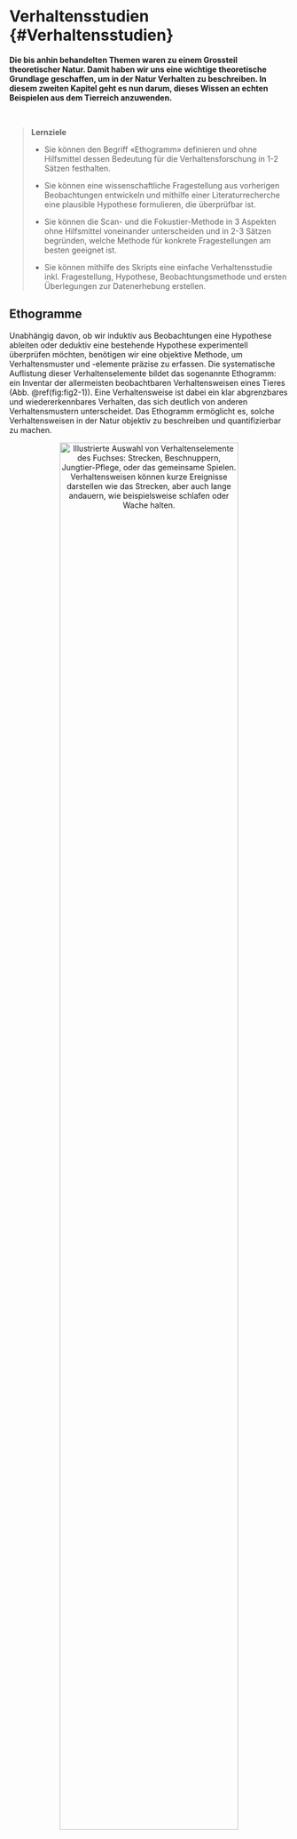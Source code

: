 # Verhaltensstudien {#Verhaltensstudien}

**Die bis anhin behandelten Themen waren zu einem Grossteil theoretischer Natur. Damit haben wir uns eine wichtige theoretische Grundlage geschaffen, um in der Natur Verhalten zu beschreiben. In diesem zweiten Kapitel geht es nun darum, dieses Wissen an echten Beispielen aus dem Tierreich anzuwenden.**

<br>

>**Lernziele**
>
>-	Sie können den Begriff «Ethogramm» definieren und ohne Hilfsmittel dessen Bedeutung für die Verhaltensforschung in 1-2 Sätzen festhalten. 
>
>-	Sie können eine wissenschaftliche Fragestellung aus vorherigen Beobachtungen entwickeln und mithilfe einer Literaturrecherche eine plausible Hypothese formulieren, die überprüfbar ist. 
>
>-	Sie können die Scan- und die Fokustier-Methode in 3 Aspekten ohne Hilfsmittel voneinander unterscheiden und in 2-3 Sätzen begründen, welche Methode für konkrete Fragestellungen am besten geeignet ist. 
>
>-	Sie können mithilfe des Skripts eine einfache Verhaltensstudie inkl. Fragestellung, Hypothese, Beobachtungsmethode und ersten Überlegungen zur Datenerhebung erstellen. 



## Ethogramme

Unabhängig davon, ob wir induktiv aus Beobachtungen eine Hypothese ableiten oder deduktiv eine bestehende Hypothese experimentell überprüfen möchten, benötigen wir eine objektive Methode, um Verhaltensmuster und -elemente präzise zu erfassen. Die systematische Auflistung dieser Verhaltenselemente bildet das sogenannte Ethogramm: ein Inventar der allermeisten beobachtbaren Verhaltensweisen eines Tieres (Abb. \@ref(fig:fig2-1)). Eine Verhaltensweise ist dabei ein klar abgrenzbares und wiedererkennbares Verhalten, das sich deutlich von anderen Verhaltensmustern unterscheidet. Das Ethogramm ermöglicht es, solche Verhaltensweisen in der Natur objektiv zu beschreiben und quantifizierbar zu machen.


<div class="figure" style="text-align: center">
<img src="figures/fig2-1.png" alt="Illustrierte Auswahl von Verhaltenselemente des Fuchses: Strecken, Beschnuppern, Jungtier-Pflege, oder das gemeinsame Spielen. Verhaltensweisen können kurze Ereignisse darstellen wie das Strecken, aber auch lange andauern, wie beispielsweise schlafen oder Wache halten." width="80%" />
<p class="caption">(\#fig:fig2-1)Illustrierte Auswahl von Verhaltenselemente des Fuchses: Strecken, Beschnuppern, Jungtier-Pflege, oder das gemeinsame Spielen. Verhaltensweisen können kurze Ereignisse darstellen wie das Strecken, aber auch lange andauern, wie beispielsweise schlafen oder Wache halten.</p>
</div>

Ethogramme sind stark abhängig von der Tierart, die untersucht werden soll. Existiert bereits ein Verhaltenskatalog, kann direkt mit einer konkreten Fragestellung gearbeitet werden. Eine solche Fragestellung könnte zum Beispiel untersuchen, wie sich das Verhalten eines Gruppenmitglieds verändert, wenn ein neues Tier zum Rudel hinzustösst. Wenn hingegen noch kein Ethogramm vorhanden ist, muss dieses zunächst durch gezielte Beobachtung und sorgfältige Protokollierung erstellt werden.

<br>

● **Aufgabe 1 | Wissen verknüpfen.** Folgt das Erstellen eines Verhaltenskatalogs eher einem induktiven oder deduktiven Erkenntnisgewinn? Begründen Sie Ihre Antwort. 

<br>

<a href="javascript:void(0);" onclick="toggleIframe()" style="
  display: inline-block;
  padding: 10px 20px;
  font-size: 16px;
  background-color: #404f58;
  color: white;
  border-radius: 5px;
  text-decoration: none;
">→ Antworten mit KI überprüfen</a>

<div id="iframe-container" style="display: none; margin-top: 10px;">
  <iframe src="https://stobler.shinyapps.io/verhaltensbiologie" width="100%" height="600px" style="border: 1px solid #ccc;"></iframe>
</div>


<script>
  function toggleIframe() {
    var container = document.getElementById("iframe-container");
    if (container.style.display === "none") {
      container.style.display = "block";
    } else {
      container.style.display = "none";
    }
  }
</script>

## Das Ethogramm des Erdmännchens

Verhaltensuntersuchungen am Erdmännchen (_Suricata suricatta_) gelten als besonders wertvoll, da diese Tiere in sozialen Gruppen leben und sich ihre Interaktionen dadurch systematisch beobachten und analysieren lassen (Abb. \@ref(fig:fig2-2)). Aus diesem Grund existieren bereits detaillierte Verhaltenskataloge, welche die unterschiedlichen Verhaltensmuster von Erdmännchen beschreiben.

<div class="figure" style="text-align: center">
<img src="figures/fig2-2.png" alt="Erdmännchen (_Suricata suricatta_) sind im südlichen Regionen Afrikas beheimatet und leben in kleinen Gruppen. " width="80%" />
<p class="caption">(\#fig:fig2-2)Erdmännchen (_Suricata suricatta_) sind im südlichen Regionen Afrikas beheimatet und leben in kleinen Gruppen. </p>
</div>

○ **Aufgabe 2.** Ein Verhaltenskatalog des Erdmännchens ist in der Tabelle \@ref(tab:tab2-1) unten vereinfacht dargestellt. Schauen Sie sich diesen genau durch und versuchen Sie nachzuvollziehen, was die unterschiedlichen Verhaltensmuster zeigen könnten. 

<br>

<style>
  table caption {
    font-size: 0.8em;
  }
</style>

Table: (\#tab:tab2-1) Auswahl an Verhaltenselementen und deren Ausprägungsvarianten in Erdmännchen. Bitte beachten Sie, dass diese Liste nicht vollständig ist, sondern nur diejenigen Elemente aufzeigt, die bei einer ersten Beobachtung am wahrscheinlichsten vorkommen.

| Verhaltenselement     | Ausprägungsvariante                                                                 |
|------------------------|-------------------------------------------------------------------------------------|
| Körperhaltung          | Aufrecht (sitzend, stehend), liegen (gerollt, gestreckt, kauernd)                  |
| Bewegung               | Gehen, scharren, rennen, klettern                                                  |
| Nahrungsaufnahme       | Feste Nahrung, Flüssigkeit                                                         |
| Spielverhalten         | Mit Objekt, mit anderem Individuum                                                 |
| Territorialverhalten   | Markieren von Orten oder Interaktion mit Artgenossen                               |
| Sozialverhalten        | Wache halten, Jungtierpflege, Fütterung                                            |
| Sexualverhalten        | Prüfen, decken                                                                     |
| Dominanzverhalten      | Aggressiv dominant (drohen, aufrichten, beissen, kämpfen), unterwürfig (ducken, Rückenlage) |
| Komfortverhalten       | Ruhen und schlafen, Selbstpflege (putzen, kratzen)                                 |

<br>

<a href="javascript:void(0);" onclick="toggleIframe2()" style="
  display: inline-block;
  padding: 10px 20px;
  font-size: 16px;
  background-color: #404f58;
  color: white;
  border-radius: 5px;
  text-decoration: none;
">→ Antworten mit KI überprüfen</a>

<div id="iframe-container2" style="display: none; margin-top: 10px;">
  <iframe src="https://stobler.shinyapps.io/verhaltensbiologie" width="100%" height="600px" style="border: 1px solid #ccc;"></iframe>
</div>


<script>
  function toggleIframe2() {
    var container = document.getElementById("iframe-container2");
    if (container.style.display === "none") {
      container.style.display = "block";
    } else {
      container.style.display = "none";
    }
  }
</script>



## Fragestellungen entwickeln 

Mithilfe eines Ethogramms lassen sich bereits erste Verhaltensexperimente mit Tieren durchführen. Die systematische Beobachtung tierischer Verhaltensweisen anhand dieses Verhaltenskatalogs spielt dabei eine zentrale Rolle.

Diese Art der Beobachtung unterscheidet sich deutlich vom beiläufigen Beobachten von Amseln im Wald oder Chirurgenfischen im Meer. Es handelt sich vielmehr um einen aktiven Prozess: gezieltes Suchen, präzises Beschreiben und strukturiertes Dokumentieren ohne das Verhalten vorschnell zu interpretieren. Im Zentrum steht stets eine klare Fragestellung, auf die das Beobachtungsprotokoll ausgerichtet ist.

Solche Fragestellungen ergeben sich häufig aus ersten eigenen Beobachtungen oder aus den Ergebnissen früherer wissenschaftlicher Untersuchungen. In Beobachtungsstudien geht es meist darum herauszufinden, wie, wann oder wo bestimmte Verhaltensweisen auftreten. Als Beispiel könnte man untersuchen, wo die Tiere schlafen, ob sich dieses Verhalten im Winter verändert und wie sie reagieren, wenn plötzlich eine Gefahr auftritt.

Basierend auf eigenen Vorkenntnissen oder Erkenntnissen aus anderen Quellen formuliert man anschliessend eine überprüfbare Hypothese und gelangt damit wieder zum deduktiven Erkenntnisgewinn. Die Hypothese wird anhand gezielter Beobachtungen überprüft, wobei die Resultate sachlich dokumentiert, aber nicht interpretiert werden. Eine Übersicht über den gesamten wissenschaftlichen Prozess findet sich nochmals in Abbildung \@ref(fig:fig2-3).

<div class="figure" style="text-align: center">
<img src="figures/fig2-3.png" alt="Detailübersicht über den wissenschaftlichen Arbeitsprozess in der Verhaltensbiologie. Das induktive (rot) und deduktive Denken (blau) ergänzen sich dabei und werden besonders in der Verhaltensbiologie oft mehrfach durchlaufen. " width="80%" />
<p class="caption">(\#fig:fig2-3)Detailübersicht über den wissenschaftlichen Arbeitsprozess in der Verhaltensbiologie. Das induktive (rot) und deduktive Denken (blau) ergänzen sich dabei und werden besonders in der Verhaltensbiologie oft mehrfach durchlaufen. </p>
</div>

● **Aufgabe 3.** Überlegen Sie sich 2-3 eigene Fragestellungen, die man am Verhalten des Erdmännchens unter Einbezug des Ethogramms (Tabelle \@ref(tab:tab2-1)) mit einfachen Mitteln untersuchen könnte. 

◑ **Aufgabe 4.** Um eine begründete Hypothese zu Ihrer Fragestellung aufstellen zu können, benötigen Sie Hintergrundwissen über das Verhalten von Erdmännchen. Als Vorbereitung auf die Exkursion (Kapitel 3) und die dazugehörige Verhaltensstudie bietet das unten verlinkte Video (Abb. \@ref(fig:fig2-4)) einen ersten Einblick in das Verhalten dieser Tiere. 

Wählen Sie einen beliebigen Zeitpunkt im Video aus, beobachten Sie die Erdmännchen während ein paar Minuten bei verschiedenen Aktivitäten und nutzen Sie dabei das Ethogramm zur Orientierung. Formulieren Sie anschliessend auf Basis Ihrer Beobachtungen eine Hypothese zu einer der in Aufgabe 3 entwickelten Fragestellungen.

<br>
<div style="text-align: center; margin-bottom: -50px;">
<iframe width="560" height="315" align = "center" style = "margin-bottom: 0px" src="https://www.youtube.com/embed/nMk_THwoX18?si=PRqa9SL_W9kP4C7p" title="YouTube video player" frameborder="0" allow="accelerometer; autoplay; clipboard-write; encrypted-media; gyroscope; picture-in-picture; web-share" referrerpolicy="strict-origin-when-cross-origin" allowfullscreen></iframe>
</div>
<div class="figure" style="text-align: center">
<img src="figures/empty.png" alt="Video aus dem Zoo in San Diego über Erdmännchen. Bei Minute 0 sind viele Erdmännchen am Scharren und Umherlaufen, ab Minute 18 sind auch andere Verhaltensmuster zu erkennen." width="1%" class="custom-figure" />
<p class="caption">(\#fig:fig2-4)Video aus dem Zoo in San Diego über Erdmännchen. Bei Minute 0 sind viele Erdmännchen am Scharren und Umherlaufen, ab Minute 18 sind auch andere Verhaltensmuster zu erkennen.</p>
</div>

<a href="javascript:void(0);" onclick="toggleIframe3()" style="
  display: inline-block;
  padding: 10px 20px;
  font-size: 16px;
  background-color: #404f58;
  color: white;
  border-radius: 5px;
  text-decoration: none;
">→ Antworten mit KI überprüfen</a>

<div id="iframe-container3" style="display: none; margin-top: 10px;">
  <iframe src="https://stobler.shinyapps.io/verhaltensbiologie" width="100%" height="600px" style="border: 1px solid #ccc;"></iframe>
</div>


<script>
  function toggleIframe3() {
    var container = document.getElementById("iframe-container3");
    if (container.style.display === "none") {
      container.style.display = "block";
    } else {
      container.style.display = "none";
    }
  }
</script>


#### Für die Erdmännchen-Begeisterten {.unnumbered}

Für die Erdmännchen-Begeisterten. Wenn Sie ebenso fasziniert vom Verhalten und der Lebensweise der Erdmännchen sind, finden Sie auf YouTube zahlreiche sehenswerte Dokumentationen, zum Beispiel von BBC Earth, die das Leben dieser Tiere in der Wildnis eindrücklich zeigen – ideal zur Vertiefung ausserhalb der Schulzeit.

## Methoden der Verhaltensforschung

Wenn dann die Fragestellung steht und man eine Hypothese, die man untersuchen möchte, definiert hat, geht es endlich an die eigentliche quantitative Datensammlung: die deduktive Phase des wissenschaftlichen Arbeitens. 

Mögliche Methoden, wie Daten erhoben werden können, gibt es in der Verhaltensbiologie zahlreiche. Im Folgenden werden wir zwei genauer anschauen: die Fokustier-Methode und die Scan-Methode.

### Fokustier-Methode

In der Fokustier-Methode wählen Sie ein spezifisches Tier aus und beobachten dieses für einen bestimmten Zeitrahmen. Dabei notieren Sie sich, welche Verhaltenselemente das Tier zeigt und wie lange Zeit das jeweilige Element dauert. Dabei kann man entweder alle Elemente aufnehmen oder sich auf spezifische Verhaltensmuster fokussieren. Zudem erlaubt diese Methode die Sequenz von Verhaltenselementen zu analysieren. Wenn man diese Methode untereinander aufteilt oder wiederholt, können auch alle Tiere angeschaut werden. 

### Scan-Methode

In der Scan-Methode beobachten Sie eine ganze Gruppe von Individuen über einen vorher definierten Zeitraum. In regelmässigen Zeitabständen (bspw. jede Minute bei hoher Aktivität oder alle 10 Minuten bei geringer Aktivität) wird dann das Verhalten jedes Individuums erfasst und in den Verhaltenskategorien (Ethogramm) zusammengefasst. Dabei kann es hilfreich sein, den Moment in einem Foto oder kurzen Film festzuhalten, um so die Verhaltensmuster zu bestimmen. 

## Mastery Check

**Aufgabe 5 | Mastery Check.** Überlegen Sie sich für jede Ihrer in Aufgabe 3 definierten Forschungsfragen, welche der beiden Methoden besser geeignet wäre, um diese zu beantworten. Halten Sie Ihre Überlegungen schriftlich fest und zeigen Sie diese der Lehrperson als Mastery Check dieses Kapitels. 
